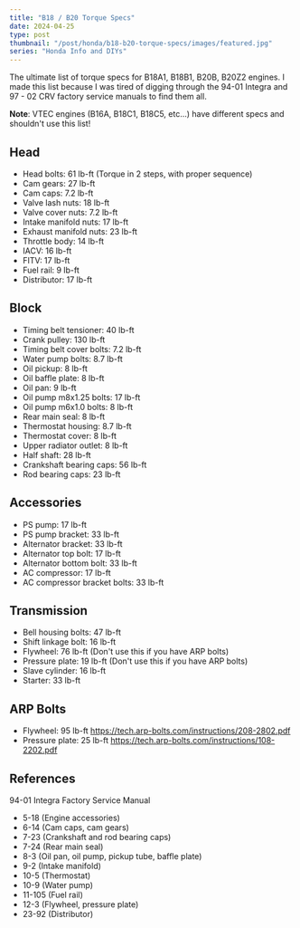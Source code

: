 ```yaml
---
title: "B18 / B20 Torque Specs"
date: 2024-04-25
type: post
thumbnail: "/post/honda/b18-b20-torque-specs/images/featured.jpg"
series: "Honda Info and DIYs"
---
```


The ultimate list of torque specs for B18A1, B18B1, B20B, B20Z2 engines. I made this list because I was tired of digging through the 94-01 Integra and 97 - 02 CRV factory service manuals to find them all.

**Note**: VTEC engines (B16A, B18C1, B18C5, etc...) have different specs and shouldn't use this list!

## Head

- Head bolts: 61 lb-ft (Torque in 2 steps, with proper sequence)
- Cam gears: 27 lb-ft
- Cam caps: 7.2 lb-ft
- Valve lash nuts: 18 lb-ft
- Valve cover nuts: 7.2 lb-ft
- Intake manifold nuts: 17 lb-ft
- Exhaust manifold nuts: 23 lb-ft
- Throttle body: 14 lb-ft
- IACV: 16 lb-ft
- FITV: 17 lb-ft
- Fuel rail: 9 lb-ft
- Distributor: 17 lb-ft

## Block

- Timing belt tensioner: 40 lb-ft
- Crank pulley: 130 lb-ft
- Timing belt cover bolts: 7.2 lb-ft
- Water pump bolts: 8.7 lb-ft
- Oil pickup: 8 lb-ft
- Oil baffle plate: 8 lb-ft
- Oil pan: 9 lb-ft
- Oil pump m8x1.25 bolts: 17 lb-ft
- Oil pump m6x1.0 bolts: 8 lb-ft
- Rear main seal: 8 lb-ft
- Thermostat housing: 8.7 lb-ft
- Thermostat cover: 8 lb-ft
- Upper radiator outlet: 8 lb-ft
- Half shaft: 28 lb-ft
- Crankshaft bearing caps: 56 lb-ft
- Rod bearing caps: 23 lb-ft

## Accessories

- PS pump: 17 lb-ft
- PS pump bracket: 33 lb-ft
- Alternator bracket: 33 lb-ft
- Alternator top bolt: 17 lb-ft
- Alternator bottom bolt: 33 lb-ft
- AC compressor: 17 lb-ft
- AC compressor bracket bolts: 33 lb-ft

## Transmission

- Bell housing bolts: 47 lb-ft
- Shift linkage bolt: 16 lb-ft
- Flywheel: 76 lb-ft (Don't use this if you have ARP bolts)
- Pressure plate: 19 lb-ft (Don't use this if you have ARP bolts)
- Slave cylinder: 16 lb-ft
- Starter: 33 lb-ft

## ARP Bolts

- Flywheel: 95 lb-ft https://tech.arp-bolts.com/instructions/208-2802.pdf
- Pressure plate: 25 lb-ft https://tech.arp-bolts.com/instructions/108-2202.pdf

## References

94-01 Integra Factory Service Manual

- 5-18 (Engine accessories)
- 6-14 (Cam caps, cam gears)
- 7-23 (Crankshaft and rod bearing caps)
- 7-24 (Rear main seal)
- 8-3 (Oil pan, oil pump, pickup tube, baffle plate)
- 9-2 (Intake manifold)
- 10-5 (Thermostat)
- 10-9 (Water pump)
- 11-105 (Fuel rail)
- 12-3 (Flywheel, pressure plate)
- 23-92 (Distributor)

